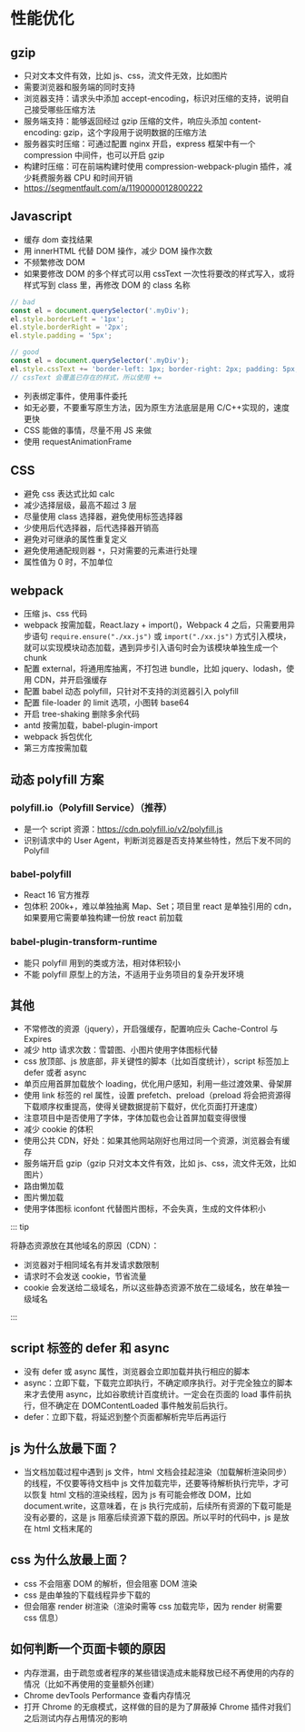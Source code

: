 # 性能优化

## gzip

- 只对文本文件有效，比如 js、css，流文件无效，比如图片
- 需要浏览器和服务端的同时支持
- 浏览器支持：请求头中添加 accept-encoding，标识对压缩的支持，说明自己接受哪些压缩方法
- 服务端支持：能够返回经过 gzip 压缩的文件，响应头添加 content-encoding: gzip，这个字段用于说明数据的压缩方法
- 服务器实时压缩：可通过配置 nginx 开启，express 框架中有一个 compression 中间件，也可以开启 gzip
- 构建时压缩：可在前端构建时使用 compression-webpack-plugin 插件，减少耗费服务器 CPU 和时间开销
- <https://segmentfault.com/a/1190000012800222>

## Javascript

- 缓存 dom 查找结果
- 用 innerHTML 代替 DOM 操作，减少 DOM 操作次数
- 不频繁修改 DOM
- 如果要修改 DOM 的多个样式可以用 cssText 一次性将要改的样式写入，或将样式写到 class 里，再修改 DOM 的 class 名称

```jsx
// bad
const el = document.querySelector('.myDiv');
el.style.borderLeft = '1px';
el.style.borderRight = '2px';
el.style.padding = '5px';

// good
const el = document.querySelector('.myDiv');
el.style.cssText += 'border-left: 1px; border-right: 2px; padding: 5px;';
// cssText 会覆盖已存在的样式，所以使用 +=
```

- 列表绑定事件，使用事件委托
- 如无必要，不要重写原生方法，因为原生方法底层是用 C/C++实现的，速度更快
- CSS 能做的事情，尽量不用 JS 来做
- 使用 requestAnimationFrame

## CSS

- 避免 css 表达式比如 calc
- 减少选择层级，最高不超过 3 层
- 尽量使用 class 选择器，避免使用标签选择器
- 少使用后代选择器，后代选择器开销高
- 避免对可继承的属性重复定义
- 避免使用通配规则器 `*`，只对需要的元素进行处理
- 属性值为 0 时，不加单位

## webpack

- 压缩 js、css 代码
- webpack 按需加载，React.lazy + import()，Webpack 4 之后，只需要用异步语句 `require.ensure("./xx.js")` 或 `import("./xx.js")` 方式引入模块，就可以实现模块动态加载，遇到异步引入语句时会为该模块单独生成一个 chunk
- 配置 external，将通用库抽离，不打包进 bundle，比如 jquery、lodash，使用 CDN，并开启强缓存
- 配置 babel 动态 polyfill，只针对不支持的浏览器引入 polyfill
- 配置 file-loader 的 limit 选项，小图转 base64
- 开启 tree-shaking 删除多余代码
- antd 按需加载，babel-plugin-import
- webpack 拆包优化
- 第三方库按需加载

## 动态 polyfill 方案

### ​polyfill.io​​（Polyfill Service）（推荐）

- 是一个 script 资源：<https://cdn.polyfill.io/v2/polyfill.js>
- 识别请求中的 User Agent，判断浏览器是否支持某些特性，然后下发不同的 Polyfill

### babel-polyfill

- React 16 官方推荐
- 包体积 200k+，难以单独抽离 Map、Set；项目里 react 是单独引用的 cdn，如果要用它需要单独构建一份放 react 前加载

### babel-plugin-transform-runtime

- 能只 polyfill 用到的类或方法，相对体积较小
- 不能 polyfill 原型上的方法，不适用于业务项目的复杂开发环境

## 其他

- 不常修改的资源（jquery），开启强缓存，配置响应头 Cache-Control 与 Expires
- 减少 http 请求次数：雪碧图、小图片使用字体图标代替
- css 放顶部、js 放底部，非关键性的脚本（比如百度统计），script 标签加上 defer 或者 async
- 单页应用首屏加载放个 loading，优化用户感知，利用一些过渡效果、骨架屏
- 使用 link 标签的 rel 属性，设置 prefetch、preload（preload 将会把资源得下载顺序权重提高，使得关键数据提前下载好，优化页面打开速度）
- 注意项目中是否使用了字体，字体加载也会让首屏加载变得很慢
- 减少 cookie 的体积
- 使用公共 CDN，好处：如果其他网站刚好也用过同一个资源，浏览器会有缓存
- 服务端开启 gzip（gzip 只对文本文件有效，比如 js、css，流文件无效，比如图片）
- 路由懒加载
- 图片懒加载
- 使用字体图标 iconfont 代替图片图标，不会失真，生成的文件体积小

::: tip

将静态资源放在其他域名的原因（CDN）：

- 浏览器对于相同域名有并发请求数限制
- 请求时不会发送 cookie，节省流量
- cookie 会发送给二级域名，所以这些静态资源不放在二级域名，放在单独一级域名

:::

## script 标签的 defer 和 async

- 没有 defer 或 async 属性，浏览器会立即加载并执行相应的脚本
- async：立即下载，下载完立即执行，不确定顺序执行。对于完全独立的脚本来才去使用 async，比如谷歌统计百度统计。一定会在页面的 load 事件前执行，但不确定在 DOMContentLoaded 事件触发前后执行。
- defer：立即下载，将延迟到整个页面都解析完毕后再运行

## js 为什么放最下面？

- 当文档加载过程中遇到 js 文件，html 文档会挂起渲染（加载解析渲染同步）的线程，不仅要等待文档中 js 文件加载完毕，还要等待解析执行完毕，才可以恢复 html 文档的渲染线程，因为 js 有可能会修改 DOM，比如 document.write，这意味着，在 js 执行完成前，后续所有资源的下载可能是没有必要的，这是 js 阻塞后续资源下载的原因。所以平时的代码中，js 是放在 html 文档末尾的

## css 为什么放最上面？

- css 不会阻塞 DOM 的解析，但会阻塞 DOM 渲染
- css 是由单独的下载线程异步下载的
- 但会阻塞 render 树渲染（渲染时需等 css 加载完毕，因为 render 树需要 css 信息）

## 如何判断一个页面卡顿的原因

- 内存泄漏，由于疏忽或者程序的某些错误造成未能释放已经不再使用的内存的情况（比如不再使用的变量额外创建）
- Chrome devTools Performance 查看内存情况
- 打开 Chrome 的无痕模式，这样做的目的是为了屏蔽掉 Chrome 插件对我们之后测试内存占用情况的影响
